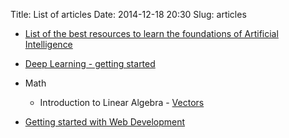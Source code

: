 Title: List of articles
Date: 2014-12-18 20:30
Slug: articles

- [List of the best resources to learn the foundations of Artificial Intelligence](post/artificial-intelligence-resources)
- [Deep Learning - getting started](/deep-learning-getting-started)

- Math
    - Introduction to Linear Algebra
          - [Vectors](/post/vectors)


- [Getting started with Web Development](/post/gettin-started-with-web-development)
